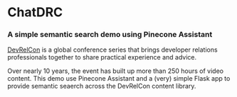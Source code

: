 # ChatDRC
### A simple semantic search demo using Pinecone Assistant

[DevRelCon](https://developerrelations/devrelcon) is a global conference series that brings developer relations professionals together to share practical experience and advice.

Over nearly 10 years, the event has built up more than 250 hours of video content. This demo use Pinecone Assistant and a (very) simple Flask app to provide semantic seaerch across the DevRelCon content library.
